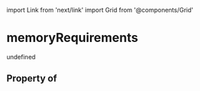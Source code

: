 import Link from 'next/link'
import Grid from '@components/Grid'

# memoryRequirements

undefined

## Property of




